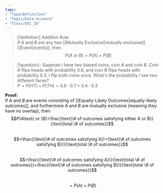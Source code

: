 ```yaml
---  
tags:  
- "Type/Definition"  
- "Topic/Data_Science"  
- "Class/DSC_10"  
---  
```

  
> [!definition] Addition Rule  
> If $A$ and $B$ are any two [[Mutually Exclusive|mutually exclusive]] [[Event|events]], then $$P(A\text{ or }B)=P(A)+P(B)$$  
  
> [!question]- Suppose I have two biased coins, coin $A$ and coin $B$. Coin $A$ flips heads with probability 0.6, and coin $B$ flips heads with probability 0.3. I flip both coins once. What's the probability I see two different faces?  
> $P=P(HT)+P(TH)=0.6\cdot0.7+0.4\cdot0.3$  
  
**Proof:**  
If $A$ and $B$ are events consisting of [[Equally-Likely Outcomes|equally-likely outcomes]], and furthermore $A$ and $B$ are mutually exclusive (meaning they have no overlap), then  
$$P(A\text{ or }B)=\frac{\text{\# of outcomes satisfying either A or B}}{\text{total \# of outcomes}}$$  
$$=\frac{(\text{\# of outcomes satisfying A})+(\text{\# of outcomes satisfying B})}{\text{total \# of outcomes}}$$  
$$=\frac{(\text{\# of outcomes satisfying A})}{\text{total \# of outcomes}}+\frac{(\text{\# of outcomes satisfying B})}{\text{total \# of outcomes}}$$  
$$=P(A)+P(B)$$  
